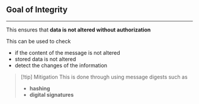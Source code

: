 ## Goal of Integrity
---
This ensures that **data is not altered without authorization**

This can be used to check 
- if the content of the message is not altered 
- stored data is not altered 
- detect the changes of the information 

>[!tip] Mitigation 
>This is done through using message digests such as 
>- **hashing** 
>- **digital signatures**